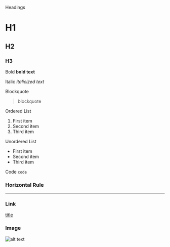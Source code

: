 Headings
# H1
## H2
### H3

Bold
**bold text**

Italic
_italicized text_

Blockquote
> blockquote

Ordered List
1. First item
2. Second item
3. Third item

Unordered List
- First item
- Second item
- Third item

Code
`code`

### Horizontal Rule

---

### Link

[title](https://www.example.com)

### Image

![alt text](img/patterns/yott_green.png)
